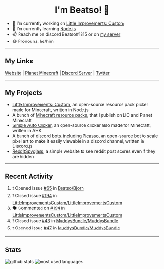 <h1 align="center">I'm Beatso! 👋</h1>

- 🔭 I’m currently working on [Little Improvements: Custom](https://github.com/LittleImprovementsCustom/LittleImprovementsCustom)
- 🌱 I’m currently learning [Node.js](https://nodejs.org/)
- 📫 Reach me on discord Beatso#1815 or on [my server](https://discord.gg/bNcZjFe)
- 😄 Pronouns: he/him

---

## My Links
[Website](https://www.beatso.tk/) | 
[Planet Minecraft](https://www.planetminecraft.com/member/beatso/) |
[Discord Server](https://discord.gg/bNcZjFe) |
[Twitter](https://twitter.com/beatso_)

---

## My Projects
- [Little Improvements: Custom](https://github.com/LittleImprovementsCustom/LittleImprovementsCustom), an open-source resource pack picker made for Minecraft, written in Node.js
- A bunch of [Minecraft resource packs](https://www.planetminecraft.com/member/beatso/submissions/texture-packs/?morder=order_popularity), that I publish on LIC and Planet Minecraft
- [Simple Auto Clicker](https://github.com/Beatso/SimpleAutoClicker), an open-source clicker also made for Minecraft, written in AHK
- A bunch of discord bots, including [Picasso](https://github.com/Beatso/Picasso), an open-source bot to scale pixel art to make it easily viewable in a discord channel, written in Discord.js
- [RedditSpyglass](https://github.com/Beatso/RedditSpyglass), a simple website to see reddit post scores even if they are hidden

---

## Recent Activity
<!--START_SECTION:activity-->
1. ❗️ Opened issue [#65](https://github.com/Beatso/Bjorn/issues/65) in [Beatso/Bjorn](https://github.com/Beatso/Bjorn)
2. ❗️ Closed issue [#194](https://github.com/LittleImprovementsCustom/LittleImprovementsCustom/issues/194) in [LittleImprovementsCustom/LittleImprovementsCustom](https://github.com/LittleImprovementsCustom/LittleImprovementsCustom)
3. 🗣 Commented on [#194](https://github.com/LittleImprovementsCustom/LittleImprovementsCustom/issues/194) in [LittleImprovementsCustom/LittleImprovementsCustom](https://github.com/LittleImprovementsCustom/LittleImprovementsCustom)
4. ❗️ Closed issue [#43](https://github.com/MuddysBundle/MuddysBundle/issues/43) in [MuddysBundle/MuddysBundle](https://github.com/MuddysBundle/MuddysBundle)
5. ❗️ Opened issue [#47](https://github.com/MuddysBundle/MuddysBundle/issues/47) in [MuddysBundle/MuddysBundle](https://github.com/MuddysBundle/MuddysBundle)
<!--END_SECTION:activity-->

---

## Stats
![github stats](https://github-readme-stats.vercel.app/api?username=Beatso&count_private=true&show_icons=true&hide_rank=true&title_color=f0f6fc&icon_color=8b949e&text_color=c9d1d9&bg_color=0d1117&hide_border=true "GitHub Stats")
![most used languages](https://github-readme-stats.vercel.app/api/top-langs/?username=Beatso&langs_count=3&title_color=f0f6fc&icon_color=8b949e&text_color=c9d1d9&bg_color=0d1117&hide_border=true "Most Used Languages")
